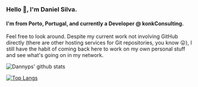 ### Hello 👋, I'm Daniel Silva.
#### I'm from Porto, Portugal, and currently a Developer @ konkConsulting.

Feel free to look around. Despite my current work not involving GitHub directly (there are other hosting services for Git repositories, you know 😛), I still have the habit of coming back here to work on my own personal stuff and see what's going on in my network.

![Dannyps' github stats](https://github-readme-stats.vercel.app/api?username=Dannyps&count_private=true&include_all_commits=true&show_icons=true&theme=radical)

[![Top Langs](https://github-readme-stats.vercel.app/api/top-langs/?username=Dannyps&langs_count=4&theme=radical&hide=html)](https://github.com/anuraghazra/github-readme-stats)
